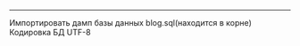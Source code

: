 
------------------------------------------------------------------------------------------------
Импортировать дамп базы данных blog.sql(находится в корне)
Кодировка БД UTF-8

